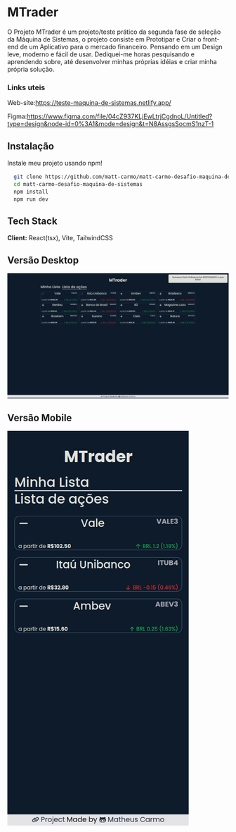 
# MTrader


O Projeto MTrader é um projeto/teste prático da segunda fase de seleção da Máquina de Sistemas, o projeto consiste em Prototipar e Criar o front-end de um Aplicativo para o mercado financeiro. Pensando em um Design leve, moderno e fácil de usar. Dediquei-me horas pesquisando e aprendendo sobre, até desenvolver minhas próprias idéias e criar minha própria solução. 


### Links uteis 

Web-site:https://teste-maquina-de-sistemas.netlify.app/

Figma:https://www.figma.com/file/04cZ937KLjEwLtrjCgdnoL/Untitled?type=design&node-id=0%3A1&mode=design&t=N8AssgsSocmS1nzT-1


## Instalação

Instale meu projeto usando npm!


```bash
  git clone https://github.com/matt-carmo/matt-carmo-desafio-maquina-de-sistemas
  cd matt-carmo-desafio-maquina-de-sistemas
  npm install
  npm run dev
```



    
## Tech Stack

**Client:** React(tsx), Vite, TailwindCSS




## Versão Desktop

![App Screenshot](https://github.com/matt-carmo/matt-carmo-desafio-maquina-de-sistemas/blob/main/src/assets/layouts/desktop_design.png?raw=true)

## Versão Mobile

![App Screenshot](https://github.com/matt-carmo/matt-carmo-desafio-maquina-de-sistemas/blob/main/src/assets/layouts/mobile-design.png?raw=true)

